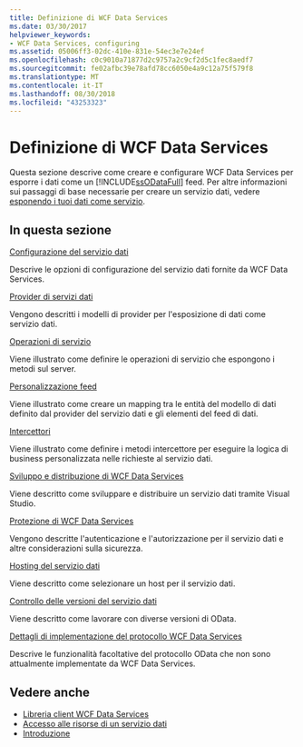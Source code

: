 ```yaml
---
title: Definizione di WCF Data Services
ms.date: 03/30/2017
helpviewer_keywords:
- WCF Data Services, configuring
ms.assetid: 05006ff3-02dc-410e-831e-54ec3e7e24ef
ms.openlocfilehash: c0c9010a71877d2c9757a2c9cf2d5c1fec8aedf7
ms.sourcegitcommit: fe02afbc39e78afd78cc6050e4a9c12a75f579f8
ms.translationtype: MT
ms.contentlocale: it-IT
ms.lasthandoff: 08/30/2018
ms.locfileid: "43253323"
---
```

# <a name="defining-wcf-data-services"></a>Definizione di WCF Data Services

Questa sezione descrive come creare e configurare WCF Data Services per esporre i dati come un [!INCLUDE[ssODataFull](../../../../includes/ssodatafull-md.md)] feed. Per altre informazioni sui passaggi di base necessarie per creare un servizio dati, vedere [esponendo i tuoi dati come servizio](../../../../docs/framework/data/wcf/exposing-your-data-as-a-service-wcf-data-services.md).

## <a name="in-this-section"></a>In questa sezione

 [Configurazione del servizio dati](../../../../docs/framework/data/wcf/configuring-the-data-service-wcf-data-services.md)

 Descrive le opzioni di configurazione del servizio dati fornite da WCF Data Services.

 [Provider di servizi dati](../../../../docs/framework/data/wcf/data-services-providers-wcf-data-services.md)

 Vengono descritti i modelli di provider per l'esposizione di dati come servizio dati.

 [Operazioni di servizio](../../../../docs/framework/data/wcf/service-operations-wcf-data-services.md)

 Viene illustrato come definire le operazioni di servizio che espongono i metodi sul server.

 [Personalizzazione feed](../../../../docs/framework/data/wcf/feed-customization-wcf-data-services.md)

 Viene illustrato come creare un mapping tra le entità del modello di dati definito dal provider del servizio dati e gli elementi del feed di dati.

 [Intercettori](../../../../docs/framework/data/wcf/interceptors-wcf-data-services.md)

 Viene illustrato come definire i metodi intercettore per eseguire la logica di business personalizzata nelle richieste al servizio dati.

 [Sviluppo e distribuzione di WCF Data Services](../../../../docs/framework/data/wcf/developing-and-deploying-wcf-data-services.md)

 Viene descritto come sviluppare e distribuire un servizio dati tramite Visual Studio.

 [Protezione di WCF Data Services](../../../../docs/framework/data/wcf/securing-wcf-data-services.md)

 Vengono descritte l'autenticazione e l'autorizzazione per il servizio dati e altre considerazioni sulla sicurezza.

 [Hosting del servizio dati](../../../../docs/framework/data/wcf/hosting-the-data-service-wcf-data-services.md)

 Viene descritto come selezionare un host per il servizio dati.

 [Controllo delle versioni del servizio dati](../../../../docs/framework/data/wcf/data-service-versioning-wcf-data-services.md)

 Viene descritto come lavorare con diverse versioni di OData.

 [Dettagli di implementazione del protocollo WCF Data Services](../../../../docs/framework/data/wcf/wcf-data-services-protocol-implementation-details.md)

 Descrive le funzionalità facoltative del protocollo OData che non sono attualmente implementate da WCF Data Services.

## <a name="see-also"></a>Vedere anche

- [Libreria client WCF Data Services](../../../../docs/framework/data/wcf/wcf-data-services-client-library.md)
- [Accesso alle risorse di un servizio dati](../../../../docs/framework/data/wcf/accessing-data-service-resources-wcf-data-services.md)
- [Introduzione](../../../../docs/framework/data/wcf/getting-started-with-wcf-data-services.md)
